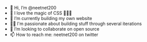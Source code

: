 - 👋 Hi, I’m @neetnet200
- 👀 I love the magic of CSS 💙💙💙
- 🌱 I’m currently building my own website
- 🐱‍👓 I'm passionate about building stuff through several iterations
- 💞️ I’m looking to collaborate on open source
- 📫 How to reach me: neetnet200 on twitter

<!---
neetnet200/neetnet200 is a ✨ special ✨ repository because its `README.md` (this file) appears on your GitHub profile.
You can click the Preview link to take a look at your changes.
--->
